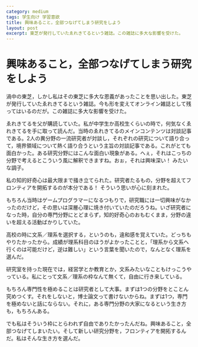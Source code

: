 ```yaml
---
category: medium
tags: 学生向け 学習意欲
title: 興味あること，全部つなげてしまう研究をしよう
layout: post
excerpt: 東芝が発行していたゑれきてるという雑誌。この雑誌に多大な影響を受けた。
---
```

# 興味あること，全部つなげてしまう研究をしよう

渦中の東芝，しかし私はその東芝に多大な恩義があったことを思い出した。東芝が発行していたゑれきてるという雑誌。今も形を変えてオンライン雑誌として残ってはいるのだが。この雑誌に多大な影響を受けた。

ゑれきてるを父が購読していた。私が中学生か高校生くらいの時で，何気なくゑれきてるを手に取って読んだ。当時のゑれきてるのメインコンテンツは対談記事である。2人の異分野の一流研究者が対談し，それぞれの研究について語り合って，境界領域について熱く語り合うという主旨の対談記事である。これがとても面白かった。ある研究分野にはこんな面白い現象がある。へぇ，それはこっちの分野で考えるとこういう風に解釈できますね。おぉ，それは興味深い！ みたいな調子。

私の知的好奇心は最大限まで掻き立てられた。研究者たるもの，分野を超えてフロンティアを開拓するのが本分である！ そういう思いが心に刻まれた。

もちろん当時はゲームプログラマーになるつもりで，研究職には一切興味がなかったのだけど，その思いは深層心理に焼き付いていたのだろうね。いざ研究者になった時，自分の専門分野にとどまらず，知的好奇心のおもむくまま，分野の違いを超える活動ばかりしていた。

高校の時に文系／理系を選択する，というのも，違和感を覚えていた。どっちもやりたかったから。成績が理系科目のほうがよかったことと，「理系から文系へ行くのは可能だけど，逆は難しい」という言葉を聞いたので，なんとなく理系を選んだ。

研究室を持った現在では，経営学とか教育とか，文系みたいなこともけっこうやっている。私にとって文系／理系の枠なんて無くて，自由に行き来している。

もちろん専門性を極めることは研究者として大事。まずは1つの分野をとことん究めつくす。それをしないと，博士論文って書けないからね。まずは1つ，専門を極めないと話にならない。それに，ある専門分野の大家になるという生き方も，もちろんある。

でも私はそういう枠にとらわれず自由でありたかったんだね。興味あること，全部つなげてしまいたい。そして新しい研究分野を，フロンティアを開拓するんだ。私はそんな生き方を選んだ。